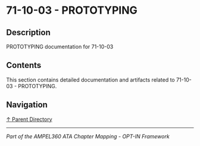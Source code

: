 # 71-10-03 - PROTOTYPING

## Description

PROTOTYPING documentation for 71-10-03

## Contents

This section contains detailed documentation and artifacts related to 71-10-03 - PROTOTYPING.

## Navigation

[↑ Parent Directory](../README.md)

---

*Part of the AMPEL360 ATA Chapter Mapping - OPT-IN Framework*

